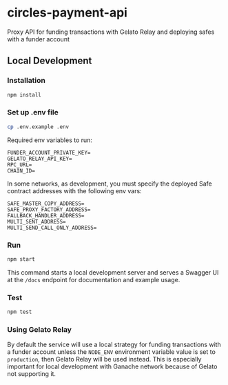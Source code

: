 # circles-payment-api

Proxy API for funding transactions with Gelato Relay and deploying safes with a funder account

## Local Development

### Installation

```bash
npm install
```

### Set up .env file

```bash
cp .env.example .env
```

Required env variables to run:

```
FUNDER_ACCOUNT_PRIVATE_KEY=
GELATO_RELAY_API_KEY=
RPC_URL=
CHAIN_ID=
```

In some networks, as development, you must specify the deployed Safe contract addresses with the following env vars:

```
SAFE_MASTER_COPY_ADDRESS=
SAFE_PROXY_FACTORY_ADDRESS=
FALLBACK_HANDLER_ADDRESS=
MULTI_SENT_ADDRESS=
MULTI_SEND_CALL_ONLY_ADDRESS=
```

### Run

```bash
npm start
```

This command starts a local development server and serves a Swagger UI at the `/docs` endpoint for documentation and example usage.

### Test

```bash
npm test
```

### Using Gelato Relay

By default the service will use a local strategy for funding transactions with a funder account unless the `NODE_ENV` environment variable value is set to `production`, then Gelato Relay will be used instead. This is especially important for local development with Ganache network because of Gelato not supporting it.
